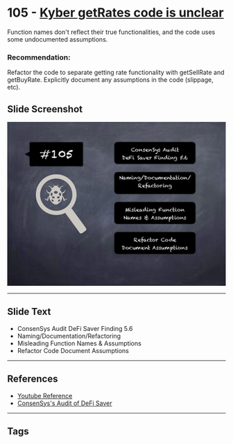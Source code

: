 
# 105 - [Kyber getRates code is unclear](./Kyber%20getRates%20code%20is%20unclear.md)

Function names don't reflect their true functionalities, and the code uses some undocumented assumptions.

### Recommendation:
Refactor the code to separate getting rate functionality with getSellRate and getBuyRate. Explicitly document any assumptions in the code (slippage, etc).
## Slide Screenshot
![105.png](../../images/8.%20Audit%20Findings%20201/105.png)
___
## Slide Text
- ConsenSys Audit DeFi Saver Finding 5.6
- Naming/Documentation/Refactoring
- Misleading Function Names & Assumptions
- Refactor Code Document Assumptions
___
## References
- [Youtube Reference](https://youtu.be/IXm6JAprhuw?t=394)
- [ConsenSys's Audit of DeFi Saver](https://consensys.net/diligence/audits/2021/03/defi-saver/#kyber-getrates-code-is-unclear)
___
## Tags
